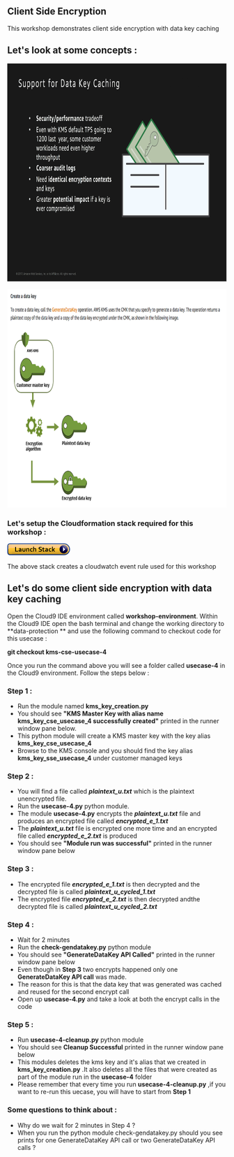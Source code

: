 ## Client Side Encryption

This workshop demonstrates client side encryption with data key caching 

## Let's look at some concepts :

<a><img src="images/data-key-caching.png" width="700" height="500"></a><br>

<a><img src="images/generatedatakey.png" width="700" height="500"></a><br>


### Let's setup the Cloudformation stack required for this workshop :

[![Deploy Client Side Encryption With Data Key Caching CloudFormation Stack](images/cloudformation-launch-stack.png)](https://console.aws.amazon.com/cloudformation/home?#/stacks/new?stackName=data-protection-cse-datakey-caching&templateURL=https://s3.amazonaws.com/crypto-workshop-dont-delete/template-cse-data-key-caching.yaml)

The above stack creates a cloudwatch event rule used for this workshop 

## Let's do some client side encryption with data key caching 

Open the Cloud9 IDE environment called **workshop-environment**. Within the Cloud9 IDE open the bash terminal and change the working directory to **data-protection ** and use the following command to checkout code for this usecase :

**git checkout kms-cse-usecase-4**

Once you run the command above you will see a folder called **usecase-4** in the Cloud9 environment. Follow the steps below :

### Step 1 :

* Run the module named **kms_key_creation.py**
* You should see **"KMS Master Key with alias name kms_key_cse_usecase_4 successfully created"** printed
  in the runner window pane below.
* This python module will create a KMS master key with the key alias **kms_key_cse_usecase_4** 
* Browse to the KMS console and you should find the key alias **kms_key_sse_usecase_4** under 
  customer managed keys

### Step 2 :

* You will find a file called ***plaintext_u.txt*** which is the plaintext unencrypted file.
* Run the **usecase-4.py** python module.
* The module **usecase-4.py** encrypts the ***plaintext_u.txt*** file and produces an encrypted file
  called ***encrypted_e_1.txt***
* The ***plaintext_u.txt*** file is encrypted one more time and an encrypted file called 
  ***encrypted_e_2.txt*** is produced
* You should see **"Module run was successful"** printed in the runner window pane below

### Step 3 :

* The encrypted file ***encrypted_e_1.txt*** is then decrypted and the decrypted file 
  is called ***plaintext_u_cycled_1.txt***
* The encrypted file ***encrypted_e_2.txt*** is then decrypted andthe decrypted file 
  is called ***plaintext_u_cycled_2.txt***

### Step 4 :

* Wait for 2 minutes 
* Run the **check-gendatakey.py** python module
* You should see **"GenerateDataKey API Called"** printed in the runner window pane below
* Even though in **Step 3** two encrypts happened only one **GenerateDataKey API call** was made.
* The reason for this is that the data key that was generated was cached and reused for the second encrypt call 
* Open up **usecase-4.py** and take a look at both the encrypt calls in the code 

### Step 5 :

* Run **usecase-4-cleanup.py** python module 
* You should see **Cleanup Successful** printed in the runner window pane below
* This modules deletes the kms key and it's alias that we created in **kms_key_creation.py**
  .It also deletes all the files that were created as part of the module run in the **usecase-4** folder
* Please remember that every time you run **usecase-4-cleanup.py** ,if you want to re-run this uecase,
  you will have to start from **Step 1**

### Some questions to think about :

* Why do we wait for 2 minutes in Step 4 ?
* When you run the python module check-gendatakey.py should you see prints for one 
  GenerateDataKey API call or two GenerateDataKey API calls ?